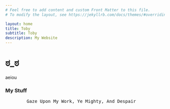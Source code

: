 ```yaml
---
# Feel free to add content and custom Front Matter to this file.
# To modify the layout, see https://jekyllrb.com/docs/themes/#overriding-theme-defaults

layout: home
title: Toby
subtitle: Toby
description: My Website
---
```

# ಠ_ಠ

aeiou

### My Stuff
<pre>
        Gaze Upon My Work, Ye Mighty, And Despair
</pre>